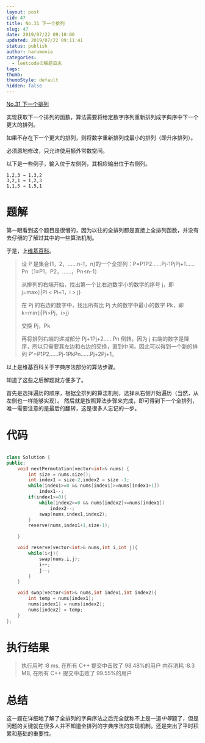```yaml
---
layout: post
cid: 47
title: No.31 下一个排列
slug: 47
date: 2019/07/22 09:10:00
updated: 2019/07/22 09:11:41
status: publish
author: harumonia
categories:
  - leetcodeの解题日志
tags:
thumb:
thumbStyle: default
hidden: false
---
```


[No.31 下一个排列](https://leetcode-cn.com/problems/next-permutation/)

实现获取下一个排列的函数，算法需要将给定数字序列重新排列成字典序中下一个更大的排列。

如果不存在下一个更大的排列，则将数字重新排列成最小的排列（即升序排列）。

必须原地修改，只允许使用额外常数空间。

以下是一些例子，输入位于左侧列，其相应输出位于右侧列。

    1,2,3 → 1,3,2
    3,2,1 → 1,2,3
    1,1,5 → 1,5,1

<!-- more -->

# 题解

第一眼看到这个题目是很懵的，因为以往的全排列都是直接上全排列函数，并没有去仔细的了解过其中的一些算法机制。

于是，上[维基百科](https://zh.wikipedia.org/wiki/全排列生成算法)。

> 设 P 是集合{1，2，……n-1，n}的一个全排列：P=P1P2……Pj-1PjPj+1……Pn（1≤P1，P2，……，Pn≤n-1）
>
> 从排列的右端开始，找出第一个比右边数字小的数字的序号 j，即 j=max{i|Pi < Pi+1，i > j}
>
> 在 Pj 的右边的数字中，找出所有比 Pj 大的数字中最小的数字 Pk，即 k=min{i|Pi>Pj，i>j}
>
> 交换 Pj，Pk
>
> 再将排列右端的递减部分 Pj+1Pj+2……Pn 倒转，因为 j 右端的数字是降序，所以只需要其左边和右边的交换，直到中间，因此可以得到一个新的排列 P'=P1P2……Pj-1PkPn……Pj+2Pj+1。

以上是维基百科关于字典序法部分的算法步骤。

知道了这些之后解题就方便多了。

首先是选择遍历的顺序，根据全排列的算法机制，选择从右侧开始遍历（当然，从左侧也一样能够实现）。
然后就是按照算法步骤来完成，即可得到下一个全排列，唯一需要注意的是最后的翻转，这是很多人忘记的一步。

# 代码

```c++

class Solution {
public:
    void nextPermutation(vector<int>& nums) {
        int size = nums.size();
        int index1 = size-2,index2 = size -1;
        while(index1>=0 && nums[index1]>=nums[index1+1])
            index1--;
        if(index1>=0){
            while(index2>=0 && nums[index2]<=nums[index1])
                index2--;
            swap(nums,index1,index2);
        }
        reserve(nums,index1+1,size-1);

    }

    void reserve(vector<int>& nums,int i,int j){
        while(i<j){
            swap(nums,i,j);
            i++;
            j--;
        }
    }

    void swap(vector<int>& nums,int index1,int index2){
        int temp = nums[index1];
        nums[index1] = nums[index2];
        nums[index2] = temp;
    }
};
```

# 执行结果

> 执行用时 :8 ms, 在所有 C++ 提交中击败了 98.48%的用户
> 内存消耗 :8.3 MB, 在所有 C++ 提交中击败了 99.55%的用户

# 总结

这一题在详细地了解了全排列的字典序法之后完全就称不上是一道*中等*题了，但是问题的关键就在很多人并不知道全排列的字典序法的实现机制。还是突出了平时积累和基础的重要性。
